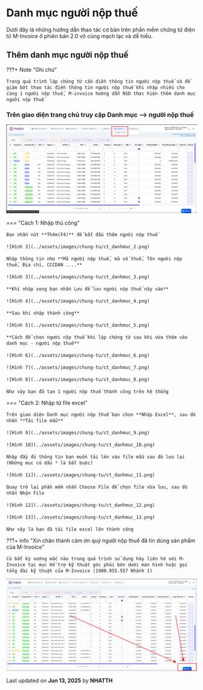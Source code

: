 # **Danh mục người nộp thuế**

Dưới đây là những hướng dẫn thao tác cơ bản trên phần mềm chứng từ điện tử M-Invoice ở phiên bản 2.0 vô cùng mạch lạc và dễ hiểu.

## **Thêm danh mục người nộp thuế**

???+ Note "Ghi chú"

    Trong quá trình lập chứng từ cần điền thông tin người nộp thuế và để giảm bớt thao tác điền thông tin người nộp thuế khi nhập nhiều cho cùng 1 người nộp thuế, M-invoice hướng dẫn NSD thực hiện thêm danh mục người nộp thuế

### **Trên giao diện trang chủ truy cập Danh mục --> người nộp thuế**

![Hình 1](../assets/images/chung-tu/ct_danhmuc_1.png)

=== "Cách 1: Nhập thủ công"

    Bạn nhấn nút **Thêm(F4)** để bắt đầu thêm người nộp thuế

    ![Hình 3](../assets/images/chung-tu/ct_danhmuc_2.png)

    Nhập thông tin như **Mã người nộp thuế, mã số thuế, Tên người nộp thuế, Địa chỉ, CCCDAN ....**

    ![Hình 3](../assets/images/chung-tu/ct_danhmuc_3.png)

    **Khi nhập xong bạn nhấn Lưu để lưu người nộp thuế này vào**

    ![Hình 4](../assets/images/chung-tu/ct_danhmuc_4.png)

    **Sau khi nhập thành công**

    ![Hình 5](../assets/images/chung-tu/ct_danhmuc_5.png)

    **Cách để chọn người nộp thuế khi lập chứng từ sau khi vừa thêm vào danh mục - người nộp thuế**

    ![Hình 6](../assets/images/chung-tu/ct_danhmuc_6.png)

    ![Hình 7](../assets/images/chung-tu/ct_danhmuc_7.png)

    ![Hình 8](../assets/images/chung-tu/ct_danhmuc_8.png)

    Như vậy bạn đã tạo 1 người nộp thuế thành công trên hệ thống

=== "Cách 2: Nhập từ file excel"

    Trên giao diện Danh mục người nộp thuế bạn chọn **Nhập Excel**, sau đó nhấn **Tải file mẫu**

    ![Hình 9](../assets/images/chung-tu/ct_danhmuc_9.png)

    ![Hình 10](../assets/images/chung-tu/ct_danhmuc_10.png)

    Nhập đầy đủ thông tin bạn muốn tải lên vào file mẫu sau đó lưu lại (Những mục có dấu * là bắt buộc)

    ![Hình 11](../assets/images/chung-tu/ct_danhmuc_11.png)

    Quay trở lại phần mềm nhấn Choose File để chọn file vừa lưu, sau đó nhấn Nhận File

    ![Hình 12](../assets/images/chung-tu/ct_danhmuc_12.png)

    ![Hình 13](../assets/images/chung-tu/ct_danhmuc_13.png)

    Như vậy là bạn đã tải file excel lên thành công

???+ info "Xin chân thành cảm ơn quý người nộp thuế đã tin dùng sản phẩm của M-Invoice"

    Có bất kỳ vướng mắc nào trong quá trình sử dụng hãy liên hệ với M-Invoice tại mục Hỗ trợ kỹ thuật góc phải bên dưới màn hình hoặc gọi tổng đài kỹ thuật của M-Invoice (1900.955.557 Nhánh 1)

![Hình 7](../assets/images/chung-tu/hotro.png)

<div class="last-updated">Last updated on <strong>Jun 13, 2025</strong> by <strong>NHATTH</strong></div>
